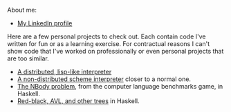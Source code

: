 About me:
* [My LinkedIn profile](https://www.linkedin.com/in/scott-mcguire-2a7081b)

Here are a few personal projects to check out.  Each contain code I've written
for fun or as a learning exercise.  For contractual reasons I can't
show code that I've worked on professionally or even personal projects
that are too similar.
* [A distributed, lisp-like interpreter](https://github.com/abstractionlair/delicious)
* [A non-distributed scheme interpreter](https://github.com/abstractionlair/scheme3) closer to a normal one.
* [The NBody problem](https://github.com/abstractionlair/NBody), from the computer language benchmarks game, in Haskell.
* [Red-black, AVL, and other trees](https://github.com/abstractionlair/Trees) in Haskell.

